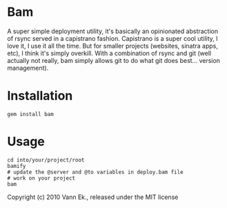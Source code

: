 Bam
===

A super simple deployment utility, it's basically an opinionated abstraction of rsync served in a capistrano fashion. Capistrano is a super cool utility, I love it, I use it all the time. But for smaller projects (websites, sinatra apps, etc), I think it's simply overkill. With a combination of rsync and git (well actually not really, bam simply allows git to do what git does best... version management). 

Installation
============

    gem install bam
    
Usage
=====

    cd into/your/project/root
    bamify
    # update the @server and @to variables in deploy.bam file
    # work on your project
    bam

Copyright (c) 2010 Vann Ek., released under the MIT license     

